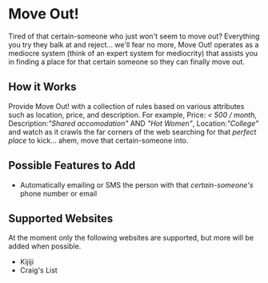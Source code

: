Move Out!
===========

Tired of that certain-someone who just won't seem to move out? Everything you try they balk at and
reject... we'll fear no more, Move Out! operates as a mediocre system (think of an expert system for
mediocrity) that assists you in finding a place for that certain someone so they can finally move out.


How it Works
--------------

Provide Move Out! with a collection of rules based on various attributes such as location, price, and
description. For example, Price: *< 500 / month*,  Description:*"Shared accomodation"* AND *"Hot Women"*,
Location:*"College"* and watch as it crawls the far corners of the web searching for that *perfect place*
to kick... ahem, move that certain-someone into.


Possible Features to Add
--------------------------

* Automatically emailing or SMS the person with that *certain-someone's* phone number or email


Supported Websites
--------------------

At the moment only the following websites are supported, but more will be added when possible.

* Kijiji
* Craig's List
